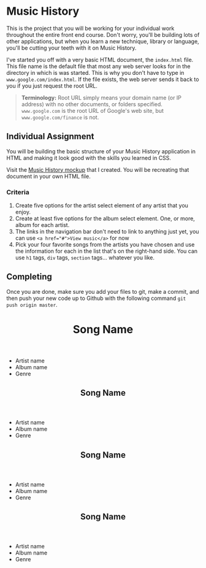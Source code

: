# Music History

This is the project that you will be working for your individual work throughout the entire front end course. Don't worry, you'll be building lots of other applications, but when you learn a new technique, library or language, you'll be cutting your teeth with it on Music History.

I've started you off with a very basic HTML document, the `index.html` file. This file name is the default file that most any web server looks for in the directory in which is was started. This is why you don't have to type in `www.google.com/index.html`. If the file exists, the web server sends it back to you if you just request the root URL.

> **Terminology:** Root URL simply means your domain name (or IP address) with no other documents, or folders specified. `www.google.com` is the root URL of Google's web site, but `www.google.com/finance` is not.

## Individual Assignment

You will be building the basic structure of your Music History application in HTML and making it look good with the skills you learned in CSS.

Visit the [Music History mockup](https://moqups.com/chortlehoort/1E8LJX7r/) that I created. You will be recreating that document in your own HTML file.

### Criteria 

1. Create five options for the artist select element of any artist that you enjoy.
1. Create at least five options for the album select element. One, or more, album for each artist.
1. The links in the navigation bar don't need to link to anything just yet, you can use `<a href="#">View music</a>` for now
1. Pick your four favorite songs from the artists you have chosen and use the information for each in the list that's on the right-hand side. You can use `h1` tags, `div` tags, `section` tags... whatever you like.

## Completing

Once you are done, make sure you add your files to git, make a commit, and then push your new code up to Github with the following command `git push origin master`.
<header><h1>Song Name</h1></header>
			<ul>
				<li>Artist name</li>
				<li>Album name</li>
				<li>Genre</li>
			</ul>
		</section>
		<section class="inline">
			<header><h1>Song Name</h1></header>
			<ul>
				<li>Artist name</li>
				<li>Album name</li>
				<li>Genre</li>
			</ul>
		</section>
		<section class="inline">
			<header><h1>Song Name</h1></header>
			<ul>
				<li>Artist name</li>
				<li>Album name</li>
				<li>Genre</li>
			</ul>
		</section>
		<section class="inline">
			<header><h1>Song Name</h1></header>
			<ul>
				<li>Artist name</li>
				<li>Album name</li>
				<li>Genre</li>
			</ul>
		</section>